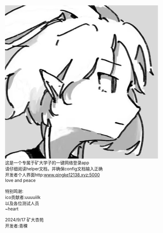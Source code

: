 ![感谢uuuuiilk](https://github.com/qingketsing/CUMT_Network_app/blob/master/pic.jpg)<br />
这是一个专属于矿大学子的一键网络登录app<br />
请仔细阅读helper文档，并确保config文档输入正确<br />
开发者个人界面http:www.qingke12138.xyz:5000<br />
love and peace<br />
<br />
特别鸣谢:<br />
ico贡献者:uuuuiilk<br />
以及各位测试人员<br />
~heart<br />
<br />
2024/9/17 矿大杏苑<br />
开发者:青稞
